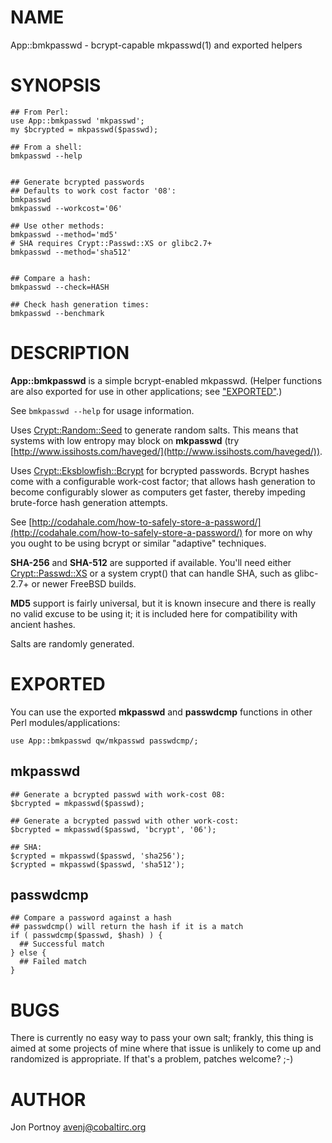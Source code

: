 # NAME

App::bmkpasswd - bcrypt-capable mkpasswd(1) and exported helpers

# SYNOPSIS

    ## From Perl:
    use App::bmkpasswd 'mkpasswd';
    my $bcrypted = mkpasswd($passwd);

    ## From a shell:
    bmkpasswd --help
    

    ## Generate bcrypted passwords
    ## Defaults to work cost factor '08':
    bmkpasswd
    bmkpasswd --workcost='06'

    ## Use other methods:
    bmkpasswd --method='md5'
    # SHA requires Crypt::Passwd::XS or glibc2.7+
    bmkpasswd --method='sha512'
    

    ## Compare a hash:
    bmkpasswd --check=HASH

    ## Check hash generation times:
    bmkpasswd --benchmark

# DESCRIPTION

__App::bmkpasswd__ is a simple bcrypt-enabled mkpasswd. (Helper functions 
are also exported for use in other applications; see ["EXPORTED"](#EXPORTED).)

See `bmkpasswd --help` for usage information.

Uses [Crypt::Random::Seed](http://search.cpan.org/perldoc?Crypt::Random::Seed) to generate random salts.
This means that systems with low entropy may block on __mkpasswd__ 
(try [http://www.issihosts.com/haveged/](http://www.issihosts.com/haveged/)).

Uses [Crypt::Eksblowfish::Bcrypt](http://search.cpan.org/perldoc?Crypt::Eksblowfish::Bcrypt) for bcrypted passwords. Bcrypt hashes 
come with a configurable work-cost factor; that allows hash generation 
to become configurably slower as computers get faster, thereby 
impeding brute-force hash generation attempts.

See [http://codahale.com/how-to-safely-store-a-password/](http://codahale.com/how-to-safely-store-a-password/) for more 
on why you ought to be using bcrypt or similar "adaptive" techniques.

__SHA-256__ and __SHA-512__ are supported if available. You'll need 
either [Crypt::Passwd::XS](http://search.cpan.org/perldoc?Crypt::Passwd::XS) or a system crypt() that can handle SHA, 
such as glibc-2.7+ or newer FreeBSD builds.

__MD5__ support is fairly universal, but it is known insecure and there 
is really no valid excuse to be using it; it is included here for 
compatibility with ancient hashes.

Salts are randomly generated.

# EXPORTED

You can use the exported __mkpasswd__ and __passwdcmp__ functions in 
other Perl modules/applications:

    use App::bmkpasswd qw/mkpasswd passwdcmp/;

## mkpasswd

    ## Generate a bcrypted passwd with work-cost 08:
    $bcrypted = mkpasswd($passwd);

    ## Generate a bcrypted passwd with other work-cost:
    $bcrypted = mkpasswd($passwd, 'bcrypt', '06');

    ## SHA:
    $crypted = mkpasswd($passwd, 'sha256');
    $crypted = mkpasswd($passwd, 'sha512');

## passwdcmp

    ## Compare a password against a hash
    ## passwdcmp() will return the hash if it is a match
    if ( passwdcmp($passwd, $hash) ) {
      ## Successful match
    } else {
      ## Failed match
    }

# BUGS

There is currently no easy way to pass your own salt; frankly, 
this thing is aimed at some projects of mine where that issue is 
unlikely to come up and randomized is appropriate. If that's a problem, 
patches welcome? ;-)

# AUTHOR

Jon Portnoy <avenj@cobaltirc.org>
